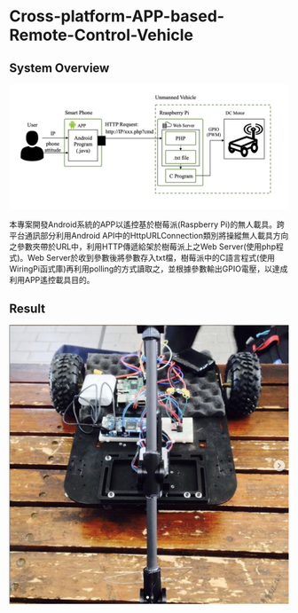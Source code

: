 # Cross-platform-APP-based-Remote-Control-Vehicle
## System Overview
![image](https://github.com/Geng-Hao/Cross-platform-APP-based-Remote-Control-Vehicle/blob/master/SystemOverview.png)

本專案開發Android系統的APP以遙控基於樹莓派(Raspberry Pi)的無人載具。跨平台通訊部分利用Android API中的HttpURLConnection類別將操縱無人載具方向之參數夾帶於URL中，利用HTTP傳遞給架於樹莓派上之Web Server(使用php程式)。Web Server於收到參數後將參數存入txt檔，樹莓派中的C語言程式(使用WiringPi函式庫)再利用polling的方式讀取之，並根據參數輸出GPIO電壓，以達成利用APP遙控載具目的。

## Result
![image](https://github.com/Geng-Hao/Cross-platform-APP-based-Remote-Control-Vehicle/blob/master/result.png)
